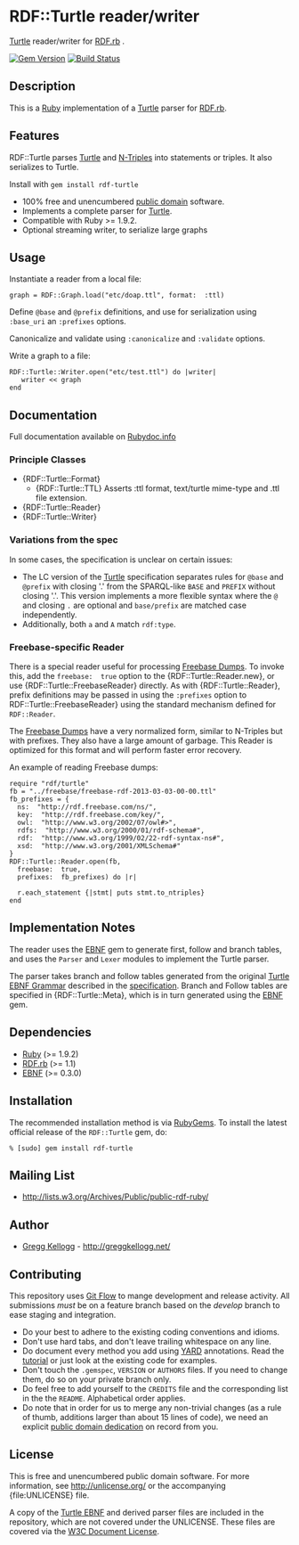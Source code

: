 # RDF::Turtle reader/writer

[Turtle][] reader/writer for [RDF.rb][RDF.rb] .

[![Gem Version](https://badge.fury.io/rb/rdf-turtle.png)](http://badge.fury.io/rb/rdf-turtle)
[![Build Status](https://travis-ci.org/ruby-rdf/rdf-turtle.png?branch=master)](http://travis-ci.org/ruby-rdf/rdf-turtle)

## Description
This is a [Ruby][] implementation of a [Turtle][] parser for [RDF.rb][].

## Features
RDF::Turtle parses [Turtle][Turtle] and [N-Triples][N-Triples] into statements or triples. It also serializes to Turtle.

Install with `gem install rdf-turtle`

* 100% free and unencumbered [public domain](http://unlicense.org/) software.
* Implements a complete parser for [Turtle][].
* Compatible with Ruby >= 1.9.2.
* Optional streaming writer, to serialize large graphs

## Usage
Instantiate a reader from a local file:

    graph = RDF::Graph.load("etc/doap.ttl", format:  :ttl)

Define `@base` and `@prefix` definitions, and use for serialization using `:base_uri` an `:prefixes` options.

Canonicalize and validate using `:canonicalize` and `:validate` options.

Write a graph to a file:

    RDF::Turtle::Writer.open("etc/test.ttl") do |writer|
       writer << graph
    end

## Documentation
Full documentation available on [Rubydoc.info][Turtle doc]

### Principle Classes
* {RDF::Turtle::Format}
  * {RDF::Turtle::TTL}
    Asserts :ttl format, text/turtle mime-type and .ttl file extension.
* {RDF::Turtle::Reader}
* {RDF::Turtle::Writer}

### Variations from the spec
In some cases, the specification is unclear on certain issues:

* The LC version of the [Turtle][] specification separates rules for `@base` and `@prefix` with
  closing '.' from the
  SPARQL-like `BASE` and `PREFIX` without closing '.'. This version implements a more flexible
  syntax where the `@` and closing `.` are optional and `base/prefix` are matched case independently.
* Additionally, both `a` and `A` match `rdf:type`.

### Freebase-specific Reader
There is a special reader useful for processing [Freebase Dumps][]. To invoke
this, add the `freebase:  true` option to the {RDF::Turtle::Reader.new}, or
use {RDF::Turtle::FreebaseReader} directly. As with {RDF::Turtle::Reader},
prefix definitions may be passed in using the `:prefixes` option to
RDF::Turtle::FreebaseReader} using the standard mechanism defined
for `RDF::Reader`.

The [Freebase Dumps][] have a very normalized form, similar to N-Triples but
with prefixes. They also have a large amount of garbage. This Reader is
optimized for this format and will perform faster error recovery.

An example of reading Freebase dumps:

    require "rdf/turtle"
    fb = "../freebase/freebase-rdf-2013-03-03-00-00.ttl"
    fb_prefixes = {
      ns:  "http://rdf.freebase.com/ns/",
      key:  "http://rdf.freebase.com/key/",
      owl:  "http://www.w3.org/2002/07/owl#>",
      rdfs:  "http://www.w3.org/2000/01/rdf-schema#",
      rdf:  "http://www.w3.org/1999/02/22-rdf-syntax-ns#",
      xsd:  "http://www.w3.org/2001/XMLSchema#"
    }
    RDF::Turtle::Reader.open(fb,
      freebase:  true,
      prefixes:  fb_prefixes) do |r|

      r.each_statement {|stmt| puts stmt.to_ntriples}
    end
## Implementation Notes
The reader uses the [EBNF][] gem to generate first, follow and branch tables, and uses
the `Parser` and `Lexer` modules to implement the Turtle parser.

The parser takes branch and follow tables generated from the original [Turtle
EBNF Grammar][Turtle EBNF] described in the [specification][Turtle]. Branch and
Follow tables are specified in {RDF::Turtle::Meta}, which is in turn generated
using the [EBNF][] gem.

## Dependencies

* [Ruby](http://ruby-lang.org/) (>= 1.9.2)
* [RDF.rb](http://rubygems.org/gems/rdf) (>= 1.1)
* [EBNF][] (>= 0.3.0)

## Installation

The recommended installation method is via [RubyGems](http://rubygems.org/).
To install the latest official release of the `RDF::Turtle` gem, do:

    % [sudo] gem install rdf-turtle

## Mailing List
* <http://lists.w3.org/Archives/Public/public-rdf-ruby/>

## Author
* [Gregg Kellogg](http://github.com/gkellogg) - <http://greggkellogg.net/>

## Contributing
This repository uses [Git Flow](https://github.com/nvie/gitflow) to mange development and release activity. All submissions _must_ be on a feature branch based on the _develop_ branch to ease staging and integration.

* Do your best to adhere to the existing coding conventions and idioms.
* Don't use hard tabs, and don't leave trailing whitespace on any line.
* Do document every method you add using [YARD][] annotations. Read the
  [tutorial][YARD-GS] or just look at the existing code for examples.
* Don't touch the `.gemspec`, `VERSION` or `AUTHORS` files. If you need to
  change them, do so on your private branch only.
* Do feel free to add yourself to the `CREDITS` file and the corresponding
  list in the the `README`. Alphabetical order applies.
* Do note that in order for us to merge any non-trivial changes (as a rule
  of thumb, additions larger than about 15 lines of code), we need an
  explicit [public domain dedication][PDD] on record from you.

## License
This is free and unencumbered public domain software. For more information,
see <http://unlicense.org/> or the accompanying {file:UNLICENSE} file.

A copy of the [Turtle EBNF][] and derived parser files are included in the repository, which are not covered under the UNLICENSE. These files are covered via the [W3C Document License](http://www.w3.org/Consortium/Legal/2002/copyright-documents-20021231).

[Ruby]:         http://ruby-lang.org/
[RDF]:          http://www.w3.org/RDF/
[YARD]:         http://yardoc.org/
[YARD-GS]:      http://rubydoc.info/docs/yard/file/docs/GettingStarted.md
[PDD]:          http://lists.w3.org/Archives/Public/public-rdf-ruby/2010May/0013.html
[RDF.rb]:       http://rubydoc.info/github/ruby-rdf/rdf/master/frames
[EBNF]:         http://rubygems.org/gems/ebnf
[Backports]:    http://rubygems.org/gems/backports
[N-Triples]:    http://www.w3.org/TR/rdf-testcases/#ntriples
[Turtle]:       http://www.w3.org/TR/2012/WD-turtle-20120710/
[Turtle doc]:   http://rubydoc.info/github/ruby-rdf/rdf-turtle/master/file/README.md
[Turtle EBNF]:  http://dvcs.w3.org/hg/rdf/file/default/rdf-turtle/turtle.bnf
[Freebase Dumps]: https://developers.google.com/freebase/data